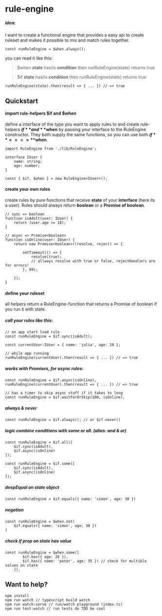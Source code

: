 # rule-engine

##### idea: 
I want to create a functional engine that provides a easy api to create ruleset and makes it possible to mix and match rules together.

```
const runRuleEngine = $when.always();
```
you can read it like this: 

> $when **state** has/is **condition** then runRuleEngine(state) returns true


> $if **state** has/is **condition** then runRuleEngine(state) returns true

```
runRuleEngine(state).then(result => { ... }) // => true
```



## Quickstart


#### import rule-helpers $if and $when
define a interface of the type you want to apply rules to and create rule-helpers **$if** and **$when** by passing your interface to the RuleEngine constructor. They both supply the same functions, so you can use both **$if** <==> **$when**.
```
import RuleEngine from './lib/RuleEngine';

interface IUser {
    name: string;
    age: number;
}

const { $if, $when } = new RuleEngine<IUser>();

```
#### create your own rules 
create rules by pure functions that receive **state** of your **interface** (here its a user). 
Rules should always return **boolean** or a **Promise of boolean**. 
```
// sync => boolean
function isAdult(user: IUser) {
    return (user.age >= 18);
}

// async => Promise<boolean> 
function isOnline(user: IUser) {
    return new Promise<boolean>((resolve, reject) => {

        setTimeout(() => {
            resolve(true); 
            // allways resolve with true or false, rejectHandlers are for errors!
        }, 99);

    });
}
```
#### define your ruleset
all helpers return a RuleEngine-function that returns a Promise of boolean if you run it with state.

##### call your rules like this:
```
// on app start load rule 
const runRuleEngine = $if.sync(isAdult);

const currentUser:IUser = { name: 'julia', age: 28 };

// while app running
runRuleEngine(currentUser).then(result => { ... }) // => true
```
##### works with Promises, for **async** rules:
```
const runRuleEngine = $if.async(isOnline), 
runRuleEngine(currentUser).then(result => { ... }) // => true

// has a timer to skip async stuff if it takes to long 
const runRuleEngine = $if.waitForOrSkip(100, isOnline), 
```
##### always & never
```
const runRuleEngine = $if.always(); // or $if.never()
```    
##### logic combine conditions with **some** or **all**. (alias: **and** & **or**)
```
const runRuleEngine = $if.all([ 
    $if.sync(isAdult),
    $if.async(isOnline)
]);

const runRuleEngine = $if.some([ 
    $if.sync(isAdult),
    $if.async(isOnline)
]);
```
##### deepEqual on state object
```
const runRuleEngine = $if.equals({ name: 'simon', age: 30 })
```
##### negation
```
const runRuleEngine = $when.not(
    $if.equals({ name: 'simon', age: 30 })
)
```

##### check if prop on state has value
```
const runRuleEngine = $when.some([
        $if.has({ age: 28 }),
        $if.has({ name: 'peter', age: 35 }) // check for multible values on state
    ]),
```

## Want to help?
```
npm install
npm run watch // typescript build watch
npm run watch:serve // run/watch playground (index.ts)
npm run test:watch // run tests do TDD be cool 
```
